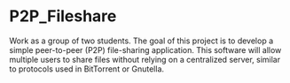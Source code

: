 # P2P_Fileshare
Work as a group of two students. The goal of this project is to develop a simple peer-to-peer (P2P) file-sharing application. This software will allow multiple users to share files without relying on a centralized server, similar to protocols used in BitTorrent or Gnutella.
